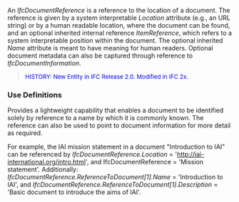 An _IfcDocumentReference_ is a reference to the location of a document. The reference is given by a system interpretable _Location_ attribute (e.g., an URL string) or by a human readable location, where the document can be found, and an optional inherited internal reference _ItemReference_, which refers to a system interpretable position within the document. The optional inherited _Name_ attribute is meant to have meaning for human readers. Optional document metadata can also be captured through reference to _IfcDocumentInformation_.

> <font color="#0000FF" size="-1">HISTORY: New Entity in IFC
		Release 2.0. Modified in IFC 2x.</font>

### Use Definitions
Provides a lightweight capability that enables a document to be identified solely by reference to a name by which it is commonly known. The reference can also be used to point to document information for more detail as required.

For example, the IAI mission statement in a document "Introduction to IAI" can be referenced by _IfcDocumentReference.Location_ = 'http://iai-international.org/intro.html', and IfcDocumentReference = 'Mission statement'. Additionally: _IfcDocumentReference.ReferenceToDocument[1].Name_ = 'Introduction to IAI', and _IfcDocumentReference.ReferenceToDocument[1].Description_ = 'Basic document to introduce the aims of IAI'.